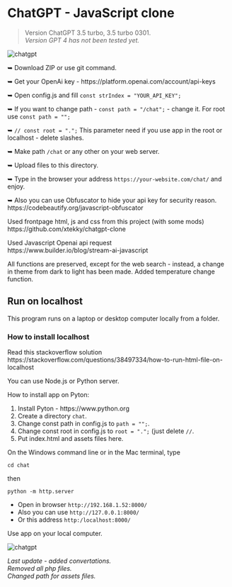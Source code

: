 <h1>ChatGPT - JavaScript clone</h1>
<blockquote><p>Version ChatGPT 3.5 turbo, 3.5 turbo 0301.<br>
 <em>Version GPT 4 has not been tested yet.</em></p></blockquote>
<img src="https://github.com/alexsky177/chatgpt/blob/main/screen_dark.png?raw=true" alt="chatgpt"/>
<p>&#10149; Download ZIP or use git command.</p> 
<p>&#10149; Get your OpenAi key - https://platform.openai.com/account/api-keys</p>
<p>&#10149; Open config.js and fill  <code>const strIndex = "YOUR_API_KEY";</code></p>
<p>&#10149; If you want to change path - <code>const path = "/chat";</code> - change it. For root use <code>const path = "";</code></p>
<p>&#10149; <code>// const root = ".";</code>  This parameter need if you use app in the root or localhost - delete slashes.</p>
<p>&#10149; Make path <code>/chat</code> or any other on your web server.</p>
<p>&#10149; Upload files to this directory.</p>
<p>&#10149; Type in the browser your address <code>https://your-website.com/chat/</code> and enjoy.</p>
<p>&#10149; Also you can use Obfuscator to hide your api key for security reason.<br>
https://codebeautify.org/javascript-obfuscator</p>
<p>Used frontpage html, js and css from this project (with some mods)<br>
https://github.com/xtekky/chatgpt-clone</p>
<p>Used Javascript Openai api request<br>
https://www.builder.io/blog/stream-ai-javascript</p>
<p>All functions are preserved, except for the web search - instead, a change in theme from dark to light has been made. Added temperature change function.</p>
<h2>Run on localhost</h2>
<p>This program runs on a laptop or desktop computer locally from a folder.</p>
<h3>How to install localhost</h3>
<p>Read this stackoverflow solution<br>
https://stackoverflow.com/questions/38497334/how-to-run-html-file-on-localhost</p>
<p>You can use Node.js or Python server.</p>
<p>How to install app on Pyton:</p>
<ol>
<li>Install Pyton - https://www.python.org</li>
<li>Сreate a directory <code>chat</code>.</li>
 <li>Change const path in config.js to <code>path = "";</code>.</li>
 <li>Change const root in config.js to <code>root = ".";</code> (just delete <code>//</code>.</li>
<li>Put index.html and assets files here.</li>
</ol>
<div>
On the Windows command line or in the Mac terminal, type <pre><code>cd chat</code></pre> then<pre><code>python -m http.server</code></pre></div>
<ul>
 <li> Open in browser <code>http://192.168.1.52:8000/</code></li>
 <li> Also you can use <code>http://127.0.0.1:8000/</code></li>
 <li>Or this address <code>http:/localhost:8000/</code></li>
 </ul>
<p> Use app on your local computer.</p>
<img src="https://github.com/alexsky177/chatgpt/blob/main/screen_light.png?raw=true" alt="chatgpt"/>
<p><em>Last update - added convertations.<br> 
Removed all php files.<br>
Changed path for assets files.</em></p>
